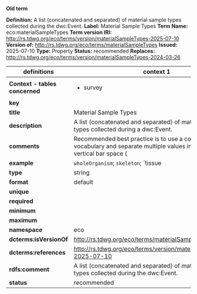 **Old term**

**Definition:** A list (concatenated and separated) of material sample types collected during the dwc:Event.
**Label:** Material Sample Types
**Term Name:** eco:materialSampleTypes
**Term version IRI:** http://rs.tdwg.org/eco/terms/version/materialSampleTypes-2025-07-10
**Version of:** http://rs.tdwg.org/eco/terms/materialSampleTypes
**Issued:** 2025-07-10
**Type:** Property
**Status:** recommended
**Replaces:** http://rs.tdwg.org/eco/terms/version/materialSampleTypes-2024-03-26


| definitions | context 1 |
|-|-|
| **Context - tables concerned** | <ul><li>survey</li></ul> |
| **key** |  |
| **title** | Material Sample Types |
| **description** | A list (concatenated and separated) of material sample types collected during a dwc:Event. |
| **comments** | Recommended best practice is to use a controlled vocabulary and separate multiple values in a list with space vertical bar space ( | ). This term has an equivalent in the dwciri: namespace that allows only an IRI as a value, whereas this term allows for any string literal value. |
| **example** | `wholeOrganism`; `skeleton`; `tissue | blood | fecal | stomachContent` |
| **type** | string |
| **format** | default |
| **unique** |  |
| **required** |  |
| **minimum** |  |
| **maximum** |  |
| **namespace** | eco |
| **dcterms:isVersionOf** | http://rs.tdwg.org/eco/terms/materialSampleTypes |
| **dcterms:references** | http://rs.tdwg.org/eco/terms/version/materialSampleTypes-2025-07-10 |
| **rdfs:comment** | A list (concatenated and separated) of material sample types collected during the dwc:Event. |
| **status** | recommended |
